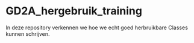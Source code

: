 # GD2A_hergebruik_training
In deze repository verkennen we hoe we echt goed herbruikbare Classes kunnen schrijven.
